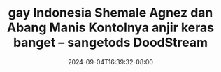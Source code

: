 --- 
title: "gay Indonesia Shemale Agnez dan Abang Manis Kontolnya anjir keras banget – sangetods  DoodStream"
description: "nonton   gay Indonesia Shemale Agnez dan Abang Manis Kontolnya anjir keras banget – sangetods  DoodStream telegram   new"
date: 2024-09-04T16:39:32-08:00
file_code: "uxhfnq35pmhr"
draft: false
cover: "2qng9xkvh12arenw.jpg"
tags: ["gay", "Indonesia", "Shemale", "Agnez", "dan", "Abang", "Manis", "Kontolnya", "anjir", "keras", "banget", "sangetods", "DoodStream", "bokep-indo", "bokep-viral", "bokep-ig"]
length: 1670
fld_id: "1483800"
foldername: "Agnes"
categories: ["Agnes"]
views: 0
---